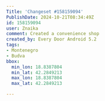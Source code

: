 ```yaml
---
Title: 'Changeset #158159094'
PublishDate: 2024-10-21T08:34:49Z
id: 158159094
user: Znaika
comment: Created a convenience shop
created_by: Every Door Android 5.2
tags:
- Montenegro
- Budva
bbox:
  min_lon: 18.8387804
  min_lat: 42.2849213
  max_lon: 18.8387804
  max_lat: 42.2849213

---
```

